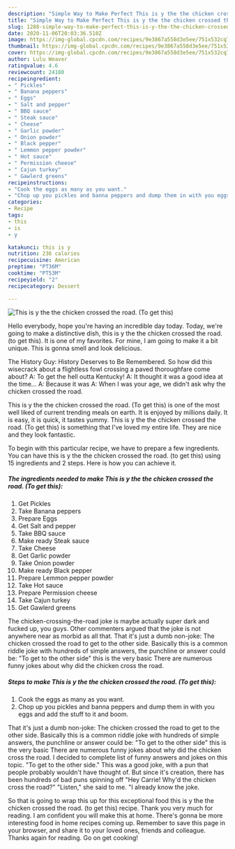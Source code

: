 ```yaml
---
description: "Simple Way to Make Perfect This is y the the chicken crossed the road. (To get this)"
title: "Simple Way to Make Perfect This is y the the chicken crossed the road. (To get this)"
slug: 1288-simple-way-to-make-perfect-this-is-y-the-the-chicken-crossed-the-road-to-get-this
date: 2020-11-06T20:03:36.510Z
image: https://img-global.cpcdn.com/recipes/9e3867a558d3e5ee/751x532cq70/this-is-y-the-the-chicken-crossed-the-road-to-get-this-recipe-main-photo.jpg
thumbnail: https://img-global.cpcdn.com/recipes/9e3867a558d3e5ee/751x532cq70/this-is-y-the-the-chicken-crossed-the-road-to-get-this-recipe-main-photo.jpg
cover: https://img-global.cpcdn.com/recipes/9e3867a558d3e5ee/751x532cq70/this-is-y-the-the-chicken-crossed-the-road-to-get-this-recipe-main-photo.jpg
author: Lulu Weaver
ratingvalue: 4.6
reviewcount: 24180
recipeingredient:
- " Pickles"
- " Banana peppers"
- " Eggs"
- " Salt and pepper"
- " BBQ sauce"
- " Steak sauce"
- " Cheese"
- " Garlic powder"
- " Onion powder"
- " Black pepper"
- " Lemmon pepper powder"
- " Hot sauce"
- " Permission cheese"
- " Cajun turkey"
- " Gawlerd greens"
recipeinstructions:
- "Cook the eggs as many as you want."
- "Chop up you pickles and banna peppers and dump them in with you eggs and add the stuff to it and boom."
categories:
- Recipe
tags:
- this
- is
- y

katakunci: this is y 
nutrition: 236 calories
recipecuisine: American
preptime: "PT36M"
cooktime: "PT53M"
recipeyield: "2"
recipecategory: Dessert

---
```



![This is y the the chicken crossed the road. (To get this)](https://img-global.cpcdn.com/recipes/9e3867a558d3e5ee/751x532cq70/this-is-y-the-the-chicken-crossed-the-road-to-get-this-recipe-main-photo.jpg)

Hello everybody, hope you're having an incredible day today. Today, we're going to make a distinctive dish, this is y the the chicken crossed the road. (to get this). It is one of my favorites. For mine, I am going to make it a bit unique. This is gonna smell and look delicious.

The History Guy: History Deserves to Be Remembered. So how did this wisecrack about a flightless fowl crossing a paved thoroughfare come about? A: To get the hell outta Kentucky! A: It thought it was a good idea at the time… A: Because it was A: When I was your age, we didn&#39;t ask why the chicken crossed the road.

This is y the the chicken crossed the road. (To get this) is one of the most well liked of current trending meals on earth. It is enjoyed by millions daily. It is easy, it is quick, it tastes yummy. This is y the the chicken crossed the road. (To get this) is something that I've loved my entire life. They are nice and they look fantastic.


To begin with this particular recipe, we have to prepare a few ingredients. You can have this is y the the chicken crossed the road. (to get this) using 15 ingredients and 2 steps. Here is how you can achieve it.

<!--inarticleads1-->

##### The ingredients needed to make This is y the the chicken crossed the road. (To get this):

1. Get  Pickles
1. Take  Banana peppers
1. Prepare  Eggs
1. Get  Salt and pepper
1. Take  BBQ sauce
1. Make ready  Steak sauce
1. Take  Cheese
1. Get  Garlic powder
1. Take  Onion powder
1. Make ready  Black pepper
1. Prepare  Lemmon pepper powder
1. Take  Hot sauce
1. Prepare  Permission cheese
1. Take  Cajun turkey
1. Get  Gawlerd greens


The chicken-crossing-the-road joke is maybe actually super dark and fucked up, you guys. Other commenters argued that the joke is not anywhere near as morbid as all that. That it&#39;s just a dumb non-joke: The chicken crossed the road to get to the other side. Basically this is a common riddle joke with hundreds of simple answers, the punchline or answer could be: &#34;To get to the other side&#34; this is the very basic There are numerous funny jokes about why did the chicken cross the road. 

<!--inarticleads2-->

##### Steps to make This is y the the chicken crossed the road. (To get this):

1. Cook the eggs as many as you want.
1. Chop up you pickles and banna peppers and dump them in with you eggs and add the stuff to it and boom.


That it&#39;s just a dumb non-joke: The chicken crossed the road to get to the other side. Basically this is a common riddle joke with hundreds of simple answers, the punchline or answer could be: &#34;To get to the other side&#34; this is the very basic There are numerous funny jokes about why did the chicken cross the road. I decided to complete list of funny answers and jokes on this topic. &#34;To get to the other side.&#34; This was a good joke, with a pun that people probably wouldn&#39;t have thought of. But since it&#39;s creation, there has been hundreds of bad puns spinning off &#34;Hey Carrie! Why&#39;d the chicken cross the road?&#34; &#34;Listen,&#34; she said to me. &#34;I already know the joke. 

So that is going to wrap this up for this exceptional food this is y the the chicken crossed the road. (to get this) recipe. Thank you very much for reading. I am confident you will make this at home. There's gonna be more interesting food in home recipes coming up. Remember to save this page in your browser, and share it to your loved ones, friends and colleague. Thanks again for reading. Go on get cooking!
